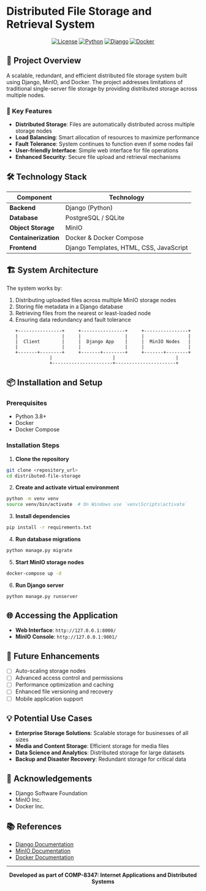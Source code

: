 # Distributed File Storage and Retrieval System

<div align="center">

<!-- ![Project Logo](https://via.placeholder.com/150) -->

[![License](https://img.shields.io/badge/license-MIT-blue.svg)](LICENSE)
[![Python](https://img.shields.io/badge/python-3.8+-blue.svg)](https://www.python.org/downloads/)
[![Django](https://img.shields.io/badge/django-4.0+-green.svg)](https://www.djangoproject.com/)
[![Docker](https://img.shields.io/badge/docker-required-blue.svg)](https://www.docker.com/)

</div>

## 🚀 Project Overview

A scalable, redundant, and efficient distributed file storage system built using Django, MinIO, and Docker. The project addresses limitations of traditional single-server file storage by providing distributed storage across multiple nodes.

### 🎯 Key Features

- **Distributed Storage**: Files are automatically distributed across multiple storage nodes
- **Load Balancing**: Smart allocation of resources to maximize performance
- **Fault Tolerance**: System continues to function even if some nodes fail
- **User-friendly Interface**: Simple web interface for file operations
- **Enhanced Security**: Secure file upload and retrieval mechanisms

## 🛠️ Technology Stack

| Component | Technology |
|-----------|------------|
| **Backend** | Django (Python) |
| **Database** | PostgreSQL / SQLite |
| **Object Storage** | MinIO |
| **Containerization** | Docker & Docker Compose |
| **Frontend** | Django Templates, HTML, CSS, JavaScript |

## 🏗️ System Architecture

The system works by:

1. Distributing uploaded files across multiple MinIO storage nodes
2. Storing file metadata in a Django database
3. Retrieving files from the nearest or least-loaded node
4. Ensuring data redundancy and fault tolerance

<div align="center">
  
```
+----------------+     +----------------+     +----------------+
|                |     |                |     |                |
|  Client        |     |  Django App    |     |  MinIO Nodes   |
|                |     |                |     |                |
+-------+--------+     +-------+--------+     +-------+--------+
        |                      |                      |
        +----------------------+----------------------+
```

</div>

## 📦 Installation and Setup

### Prerequisites

- Python 3.8+
- Docker
- Docker Compose

### Installation Steps

1. **Clone the repository**
```bash
git clone <repository_url>
cd distributed-file-storage
```

2. **Create and activate virtual environment**
```bash
python -m venv venv
source venv/bin/activate  # On Windows use `venv\Scripts\activate`
```

3. **Install dependencies**
```bash
pip install -r requirements.txt
```

4. **Run database migrations**
```bash
python manage.py migrate
```

5. **Start MinIO storage nodes**
```bash
docker-compose up -d
```

6. **Run Django server**
```bash
python manage.py runserver
```

## 🌐 Accessing the Application

- **Web Interface**: `http://127.0.0.1:8000/`
- **MinIO Console**: `http://127.0.0.1:9001/`

## 🔮 Future Enhancements

- [ ] Auto-scaling storage nodes
- [ ] Advanced access control and permissions
- [ ] Performance optimization and caching
- [ ] Enhanced file versioning and recovery
- [ ] Mobile application support

## 💡 Potential Use Cases

- **Enterprise Storage Solutions**: Scalable storage for businesses of all sizes
- **Media and Content Storage**: Efficient storage for media files
- **Data Science and Analytics**: Distributed storage for large datasets
- **Backup and Disaster Recovery**: Redundant storage for critical data

## 🙏 Acknowledgements

- Django Software Foundation
- MinIO Inc.
- Docker Inc.

## 📚 References

- [Django Documentation](https://docs.djangoproject.com)
- [MinIO Documentation](https://min.io/docs/)
- [Docker Documentation](https://docs.docker.com)

---

<div align="center">
  
**Developed as part of COMP-8347: Internet Applications and Distributed Systems**

</div>